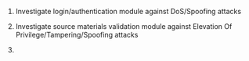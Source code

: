 1. Investigate login/authentication module against DoS/Spoofing attacks

2. Investigate source materials validation module against Elevation Of Privilege/Tampering/Spoofing attacks

3.  

